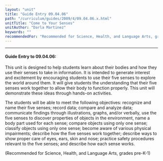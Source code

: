 ```yaml
---
layout: "unit"
title: "Guide Entry 09.04.06"
path: "/curriculum/guides/2009/4/09.04.06.x.html"
unitTitle: "Come to Your Senses"
unitAuthor: "Darla Martinez"
keywords: ""
recommendedFor: "Recommended for Science, Health, and Language Arts, grades pre-K-1"
---
```

<body>
<hr/>
<h4>
Guide Entry to 09.04.06:
</h4>
This unit is designed to help students learn about their bodies and how they use their senses to take in information. It is intended to generate interest and excitement by encouraging students to use their five senses to explore the world around them. It will give students the understanding that their five senses work together to allow their body to function properly. This unit will demonstrate these ideas through hands-on activities.
<p>
The students will be able to meet the following objectives: recognize and name their five senses; record data; compare and analyze data; communicate findings through illustrations, graphs, and/or verbally, use the five senses to discover properties of objects in the environment, name a body part used for each sense; compare objects using only one sense; classify objects using only one sense; become aware of various physical impairments; describe how the five senses work together; describe ways to show proper care of eyes, ears, skin and nose; practice safety procedures relevant to the five senses; and describe how each sense works.
</p>
<p>
(Recommended for Science, Health, and Language Arts, grades pre-K-1)
</p>
</body>